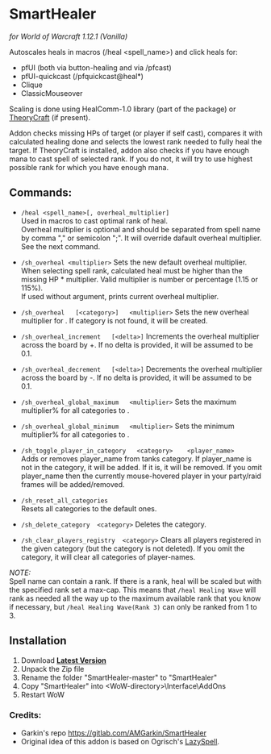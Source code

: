 # SmartHealer

*for World of Warcraft 1.12.1 (Vanilla)*

Autoscales heals in macros (/heal <spell_name>) and click heals for:

- pfUI (both via button-healing and via /pfcast)
- pfUI-quickcast (/pfquickcast@heal*)
- Clique
- ClassicMouseover

Scaling is done using HealComm-1.0 library (part of the package) or [TheoryCraft](https://wow.curseforge.com/projects/project-1644) (if present).

Addon checks missing HPs of target (or player if self cast), compares it with calculated healing done and selects the lowest rank needed to fully heal the target. If TheoryCraft is
installed, addon also checks if you have enough mana to cast spell of selected rank. If you do not, it will try to use highest possible rank for which you have enough mana.

## Commands:

- `/heal <spell_name>[, overheal_multiplier]`  
  Used in macros to cast optimal rank of heal.  
  Overheal multiplier is optional and should be separated from spell name by comma "," or semicolon ";". It will override dafault overheal multiplier. See the next command.

- `/sh_overheal <multiplier>`
  Sets the new default overheal multiplier. When selecting spell rank, calculated heal must be higher than the missing HP * multiplier. Valid multiplier is number or percentage (1.15 or 115%).   
  If used without argument, prints current overheal multiplier.

- `/sh_overheal   [<category>]   <multiplier>`
  Sets the new overheal multiplier for <category>. If category is not found, it will be created.

- `/sh_overheal_increment   [<delta>]`
  Increments the overheal multiplier across the board by +<delta>. If no delta is provided, it will be assumed to be 0.1.

- `/sh_overheal_decrement   [<delta>]`
  Decrements the overheal multiplier across the board by -<delta>. If no delta is provided, it will be assumed to be 0.1.

- `/sh_overheal_global_maximum   <multiplier>`
  Sets the maximum multiplier% for all categories to <multiplier>.

- `/sh_overheal_global_minimum   <multiplier>`
  Sets the minimum multiplier% for all categories to <multiplier>.

- `/sh_toggle_player_in_category   <category>    <player_name>`  
  Adds or removes player_name from tanks category. If player_name is not in the category, it will be added. If it is, it will be removed. If you omit player_name then the currently mouse-hovered
  player in your party/raid frames will be added/removed.

- `/sh_reset_all_categories`  
  Resets all categories to the default ones.

- `/sh_delete_category  <category>`
  Deletes the category.

- `/sh_clear_players_registry  <category>`
  Clears all players registered in the given category (but the category is not deleted). If you omit the category, it will clear all categories of player-names.

*NOTE:*  
Spell name can contain a rank. If there is a rank, heal will be scaled but with the specified rank set a max-cap. This means that `/heal Healing Wave` will rank as needed all the way up to
the maximum available rank that you know if necessary, but `/heal Healing Wave(Rank 3)` can only be ranked from 1 to 3.

## Installation

1. Download **[Latest Version](https://github.com/melbaa/SmartHealer/archive/refs/heads/master.zip)**
2. Unpack the Zip file
3. Rename the folder "SmartHealer-master" to "SmartHealer"
4. Copy "SmartHealer" into \<WoW-directory\>\Interface\AddOns
5. Restart WoW

### Credits:

- Garkin's repo https://gitlab.com/AMGarkin/SmartHealer
- Original idea of this addon is based on Ogrisch's [LazySpell](https://github.com/satan666/LazySpell).
